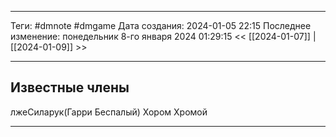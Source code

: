 ___
Теги: #dmnote #dmgame 
Дата создания: 2024-01-05 22:15 
Последнее изменение: понедельник 8-го января 2024 01:29:15
<< [[2024-01-07]] | [[2024-01-09]] >> 
___
## Известные члены

лжеСиларук(Гарри Беспалый)
Хором Хромой

---
